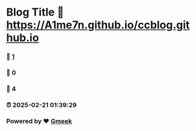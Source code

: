# Blog Title :link: https://A1me7n.github.io/ccblog.github.io 
### :page_facing_up: [1](https://A1me7n.github.io/ccblog.github.io/tag.html) 
### :speech_balloon: 0 
### :hibiscus: 4 
### :alarm_clock: 2025-02-21 01:39:29 
### Powered by :heart: [Gmeek](https://github.com/Meekdai/Gmeek)
